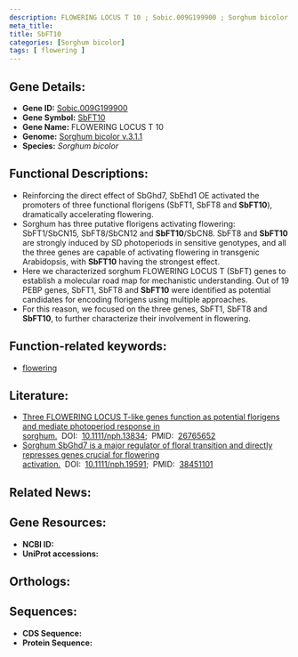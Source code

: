 ```yaml
---
description: FLOWERING LOCUS T 10 ; Sobic.009G199900 ; Sorghum bicolor
meta_title:
title: SbFT10
categories: [Sorghum bicolor]
tags: [ flowering ]
---
```


## Gene Details:
- **Gene ID:** [Sobic.009G199900]()
- **Gene Symbol:** <u>SbFT10</u>
- **Gene Name:** FLOWERING LOCUS T 10
- **Genome:** [Sorghum bicolor v.3.1.1]()
- **Species:** *Sorghum bicolor*

## Functional Descriptions:
   - Reinforcing the direct effect of SbGhd7, SbEhd1 OE activated the promoters of three functional florigens (SbFT1, SbFT8 and **SbFT10**), dramatically accelerating flowering.
   - Sorghum has three putative florigens activating flowering: SbFT1/SbCN15, SbFT8/SbCN12 and **SbFT10**/SbCN8. SbFT8 and **SbFT10** are strongly induced by SD photoperiods in sensitive genotypes, and all the three genes are capable of activating flowering in transgenic Arabidopsis, with **SbFT10** having the strongest effect.
   - Here we characterized sorghum FLOWERING LOCUS T (SbFT) genes to establish a molecular road map for mechanistic understanding. Out of 19 PEBP genes, SbFT1, SbFT8 and **SbFT10** were identified as potential candidates for encoding florigens using multiple approaches.
   - For this reason, we focused on the three genes, SbFT1, SbFT8 and **SbFT10**, to further characterize their involvement in flowering.

## Function-related keywords:
   - [flowering](/tags/flowering/)

## Literature:
   - [Three FLOWERING LOCUS T-like genes function as potential florigens and mediate photoperiod response in sorghum.](https://doi.org/10.1111/nph.13834)&nbsp;&nbsp;DOI:&nbsp;&nbsp;[10.1111/nph.13834](https://doi.org/10.1111/nph.13834);&nbsp;&nbsp;PMID:&nbsp;&nbsp;[26765652](https://pubmed.ncbi.nlm.nih.gov/26765652/)
   - [Sorghum SbGhd7 is a major regulator of floral transition and directly represses genes crucial for flowering activation.](https://doi.org/10.1111/nph.19591)&nbsp;&nbsp;DOI:&nbsp;&nbsp;[10.1111/nph.19591](https://doi.org/10.1111/nph.19591);&nbsp;&nbsp;PMID:&nbsp;&nbsp;[38451101](https://pubmed.ncbi.nlm.nih.gov/38451101/)

## Related News:

## Gene Resources:
- **NCBI ID:**  [](https://www.ncbi.nlm.nih.gov/gene/?term=)
- **UniProt accessions:**  [](https://www.uniprot.org/uniprotkb//entry)

## Orthologs:

## Sequences:
- **CDS Sequence:**
- **Protein Sequence:**
